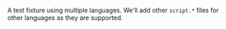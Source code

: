 A test fixture using multiple languages.
We'll add other `script.*` files for other languages as they are supported.
